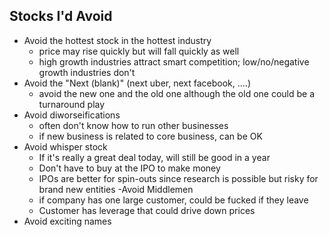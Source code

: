 ## Stocks I'd Avoid

- Avoid the hottest stock in the hottest industry
    - price may rise quickly but will fall quickly as well
    - high growth industries attract smart competition; low/no/negative growth industries don't
- Avoid the "Next (blank)" (next uber, next facebook, ....) 
    - avoid the new one and the old one although the old one could be a turnaround play
- Avoid diworseifications
    - often don't know how to run other businesses
    - if new business is related to core business, can be OK
- Avoid whisper stock
    - If it's really a great deal today, will still be good in a year
    - Don't have to buy at the IPO to make money
    - IPOs are better for spin-outs since research is possible but risky for brand new entities
-Avoid Middlemen
    - if company has one large customer, could be fucked if they leave
    - Customer has leverage that could drive down prices
- Avoid exciting names
